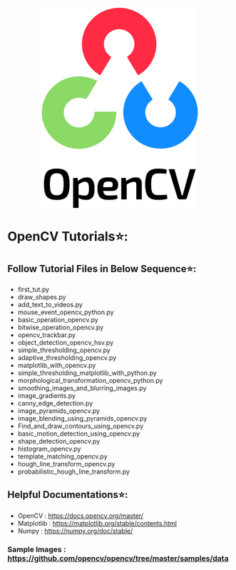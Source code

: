 <p align="center">
    <img src="test_images/opencv-logo.png" height=450 width=350>
</p>

# OpenCV Tutorials⭐:

## Follow Tutorial Files in Below Sequence⭐:
* first_tut.py
* draw_shapes.py
* add_text_to_videos.py
* mouse_event_opencv_python.py
* basic_operation_opencv.py
* bitwise_operation_opencv.py
* opencv_trackbar.py
* object_detection_opencv_hsv.py
* simple_thresholding_opencv.py
* adaptive_thresholding_opencv.py
* matplotlib_with_opencv.py
* simple_thresholding_matplotlib_with_python.py
* morphological_transformation_opencv_python.py
* smoothing_images_and_blurring_images.py
* image_gradients.py
* canny_edge_detection.py
* image_pyramids_opencv.py
* image_blending_using_pyramids_opencv.py
* Find_and_draw_contours_using_opencv.py
* basic_motion_detection_using_opencv.py
* shape_detection_opencv.py
* histogram_opencv.py
* template_matching_opencv.py
* hough_line_transform_opencv.py
* probabilistic_hough_line_transform.py

## Helpful Documentations⭐:
* OpenCV : https://docs.opencv.org/master/
* Matplotlib : https://matplotlib.org/stable/contents.html
* Numpy : https://numpy.org/doc/stable/

### Sample Images : https://github.com/opencv/opencv/tree/master/samples/data